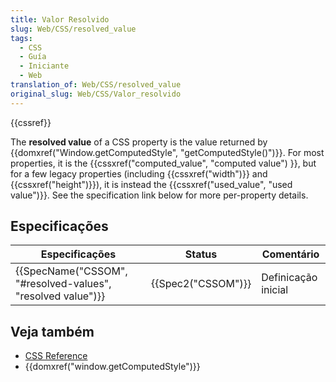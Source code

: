 ```yaml
---
title: Valor Resolvido
slug: Web/CSS/resolved_value
tags:
  - CSS
  - Guía
  - Iniciante
  - Web
translation_of: Web/CSS/resolved_value
original_slug: Web/CSS/Valor_resolvido
---
```

{{cssref}}

The **resolved value** of a CSS property is the value returned by {{domxref("Window.getComputedStyle", "getComputedStyle()")}}. For most properties, it is the {{cssxref("computed_value", "computed value") }}, but for a few legacy properties (including {{cssxref("width")}} and {{cssxref("height")}}), it is instead the {{cssxref("used_value", "used value")}}. See the specification link below for more per-property details.

## Especificações

| Especificações                                                                   | Status                   | Comentário          |
| -------------------------------------------------------------------------------- | ------------------------ | ------------------- |
| {{SpecName("CSSOM", "#resolved-values", "resolved value")}} | {{Spec2("CSSOM")}} | Definicação inicial |

## Veja também

- [CSS Reference](/pt-BR/docs/Web/CSS/Reference)
- {{domxref("window.getComputedStyle")}}
